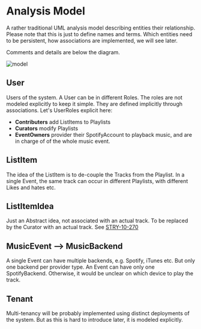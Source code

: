 # Analysis Model
A rather traditional UML analysis model describing entities their relationship. Please note that this is just to define names and terms. Which entities need to be persistent, how associations are implemented, we will see later.  

Comments and details are below the diagram.


![model](http://www.plantuml.com/plantuml/proxy?cache=no&src=https://raw.github.com/sa-mw-dach/OpenDJ/master/docs/10requirements/analysisModel/analysismodel.puml)


## User
Users of the system. A User can be in different Roles. The roles are not modeled explicitly to keep it simple. They are defined implicitly through associations. Let's UserRoles explicit here: 
- **Contributers** add ListItems to Playlists
- **Curators**  modify Playlists
- **EventOwners** provider their SpotifyAccount to playback music, and are in charge of of the whole music event.

## ListItem
The idea of the ListItem is to de-couple the Tracks from the Playlist.
In a single Event, the same track can occur in different Playlists, with different Likes and hates etc. 

## ListItemIdea
Just an Abstract idea, not associated with an actual track. To be replaced by the Curator with an actual track.
See [STRY-10-270](100requirements.md#STRY-10-270)


## MusicEvent --> MusicBackend
A single Event can have multiple backends, e.g. Spotify, iTunes etc. But only one backend per provider type. An Event can have only one SpotifyBackend. Otherwise, it would be unclear on which device to play the track. 


## Tenant
Multi-tenancy will be probably implemented using distinct deployments of the system. But as this is hard to introduce later, it is modeled explicitly. 

